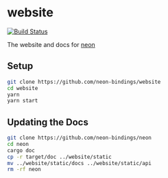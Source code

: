 # website

[![Build Status](https://travis-ci.org/neon-bindings/website.svg?branch=master)](https://travis-ci.org/neon-bindings/website)

The website and docs for [neon](https://github.com/neon-bindings/neon)

## Setup

```bash
git clone https://github.com/neon-bindings/website
cd website
yarn
yarn start
```

## Updating the Docs

```bash
git clone https://github.com/neon-bindings/neon
cd neon
cargo doc
cp -r target/doc ../website/static
mv ../website/static/docs ../website/static/api
rm -rf neon
```
